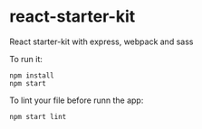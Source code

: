 # react-starter-kit
React starter-kit with express, webpack and sass

To run it:

```
npm install 
npm start

```

To lint your file before runn the app:

```
npm start lint
```